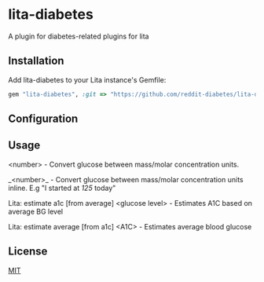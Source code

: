 # lita-diabetes

A plugin for diabetes-related plugins for lita

## Installation


Add lita-diabetes to your Lita instance's Gemfile:

``` ruby
gem "lita-diabetes", :git => "https://github.com/reddit-diabetes/lita-diabetes.git"
```

## Configuration

## Usage

&lt;number&gt; - Convert glucose between mass/molar concentration units.

\_&lt;number&gt;_ - Convert glucose between mass/molar concentration units inline. E.g "I started at _125_ today"

Lita: estimate a1c [from average] &lt;glucose level&gt; - Estimates A1C based on average BG level

Lita: estimate average [from a1c] &lt;A1C&gt; - Estimates average blood glucose

## License

[MIT](http://opensource.org/licenses/MIT)

